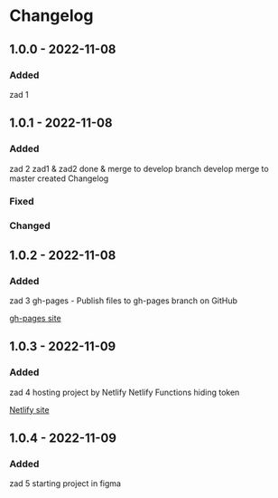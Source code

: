 # Changelog

## 1.0.0 - 2022-11-08

### Added

zad 1

## 1.0.1 - 2022-11-08

### Added

zad 2
zad1 & zad2 done & merge to develop
branch develop merge to master
created Changelog

### Fixed

### Changed

## 1.0.2 - 2022-11-08

### Added

zad 3
gh-pages - Publish files to gh-pages branch on GitHub
&nbsp;

[gh-pages site](https://andrzej-stasinski.github.io/practice-react-manufacturing/)

## 1.0.3 - 2022-11-09

### Added

zad 4
hosting project by Netlify
Netlify Functions hiding token
&nbsp;

[Netlify site](https://golden-alpaca-49beb5.netlify.app/)

## 1.0.4 - 2022-11-09

### Added

zad 5
starting project in figma







